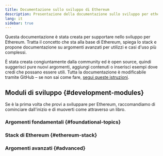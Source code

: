 ```yaml
---
title: Documentazione sullo sviluppo di Ethereum
description: Presentazione della documentazione sullo sviluppo per ethereum.org
lang: it
sidebar: true
---
```


Questa documentazione è stata creata per supportare nello sviluppo per Ethereum. Tratta il concetto che sta alla base di Ethereum, spiega lo stack e propone documentazione su argomenti avanzati per utilizzi e casi d'uso più complessi.

È stata creata congiuntamente dalla community ed è open source, quindi suggerisci pure nuovi argomenti, aggiungi contenuti o inserisci esempi dove credi che possano essere utili. Tutta la documentazione è modificabile tramite GitHub – se non sai come fare, [segui queste istruzioni](https://github.com/ethereum/ethereum-org-website/tree/dev/docs/contributing/editing-markdown.md).

## Moduli di sviluppo {#development-modules}

Se è la prima volta che provi a sviluppare per Ethereum, raccomandiamo di cominciare dall'inizio e di muoverti come attraverso un libro.

### Argomenti fondamentali {#foundational-topics}

<DeveloperDocsLinks headerId="foundational-topics" />

### Stack di Ethereum {#ethereum-stack}

<DeveloperDocsLinks headerId="ethereum-stack" />

### Argomenti avanzati {#advanced}

<DeveloperDocsLinks headerId="advanced" />
